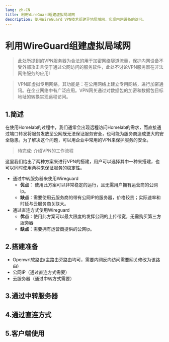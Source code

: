 ```yaml
---
lang: zh-CN
title: 利用WireGuard组建虚拟局域网
description: 使用WireGuard VPN技术组建异地局域网，实现内网设备的访问。
---
```


# 利用WireGuard组建虚拟局域网

> 此处所提到的VPN服务器为合法的用于加密网络隧道流量，保护内网设备不受外部攻击且便于通过公网访问的服务软件，此处不讨论VPN服务器在非法网络服务的应用!

> VPN即虚拟专用网络，其功能是：在公用网络上建立专用网络，进行加密通讯。在企业网络中有广泛应用。VPN网关通过对数据包的加密和数据包目标地址的转换实现远程访问。

## 1.简述

在使用Homelab的过程中，我们通常会出现远程访问Homelab的需求，而直接通过端口转发将服务发放至公网既无法保证服务安全，也可能为服务商造成更大的安全隐患。为了解决这个问题，可以用企业中常用的VPN来保护服务的安全。

> 待完成: 介绍VPN的工作流程

这里我们给出了两种方案来进行VPN的搭建，用户可以选择其中一种来搭建，也可以同时使用两种来保证服务的稳定性。

- 通过中转服务器来使用Wireguard
  - **优点**： 使用此方案可以非常稳定的运行，且无需用户拥有运营商的公网ip。
  - **缺点**：需要使用云服务商的带有公网IP的服务器，价格较贵；实际速率和时延与云服务商关联大。
- 通过直连方式使用Wireguard
  - **优点**：使用此方案可以最大限度的发挥公网的上传带宽，无需购买第三方服务器
  - **缺点**：需要拥有运营商提供的公网ip。

## 2.搭建准备

- Openwrt软路由(主路由旁路由均可，需要内网反向访问需要网关修改为该路由)
- 公网IP（通过直连方式需要）
- 云服务器（通过中转方式需要）

## 3.通过中转服务器

## 4.通过直连方式

## 5.客户端使用
